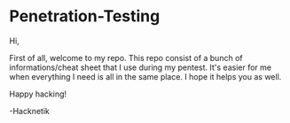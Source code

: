 # Penetration-Testing

Hi,

First of all, welcome to my repo. This repo consist of a bunch of informations/cheat sheet that I use during my pentest. It's easier for me when everything I need is all in the same place. I hope it helps you as well. 

Happy hacking!

-Hacknetik


